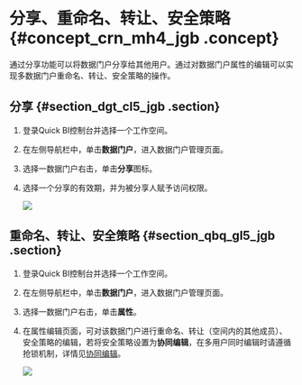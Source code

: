 # 分享、重命名、转让、安全策略 {#concept_crn_mh4_jgb .concept}

通过分享功能可以将数据门户分享给其他用户。通过对数据门户属性的编辑可以实现多数据门户重命名、转让、安全策略的操作。

## 分享 {#section_dgt_cl5_jgb .section}

1.  登录Quick BI控制台并选择一个工作空间。
2.  在左侧导航栏中，单击**数据门户**，进入数据门户管理页面。
3.  选择一数据门户右击，单击**分享**图标。
4.  选择一个分享的有效期，并为被分享人赋予访问权限。

    ![](http://static-aliyun-doc.oss-cn-hangzhou.aliyuncs.com/assets/img/90155/155108802836496_zh-CN.png)


## 重命名、转让、安全策略 {#section_qbq_gl5_jgb .section}

1.  登录Quick BI控制台并选择一个工作空间。
2.  在左侧导航栏中，单击**数据门户**，进入数据门户管理页面。
3.  选择一数据门户右击，单击**属性**。
4.  在属性编辑页面，可对该数据门户进行重命名、转让（空间内的其他成员）、安全策略的编辑，若将安全策略设置为**协同编辑**，在多用户同时编辑时请遵循抢锁机制，详情见[协同编辑](https://help.aliyun.com/knowledge_detail/98630.html?spm=a2c4g.11186623.2.30.67336366w49IkT#8go9cd)。

    ![](http://static-aliyun-doc.oss-cn-hangzhou.aliyuncs.com/assets/img/90155/155108802836308_zh-CN.png)


